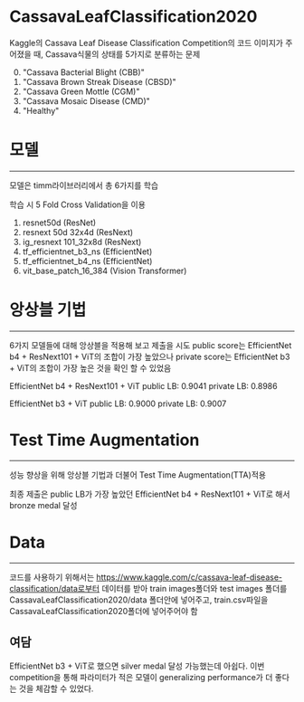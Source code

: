 # CassavaLeafClassification2020

Kaggle의 Cassava Leaf Disease Classification Competition의 코드
이미지가 주어졌을 때, Cassava식물의 상태를 5가지로 분류하는 문제

0. "Cassava Bacterial Blight (CBB)"
1. "Cassava Brown Streak Disease (CBSD)"
2. "Cassava Green Mottle (CGM)"
3. "Cassava Mosaic Disease (CMD)"
4. "Healthy"

# 모델
---
모델은 timm라이브러리에서 총 6가지를 학습

학습 시 5 Fold Cross Validation을 이용
1. resnet50d (ResNet)
2. resnext 50d 32x4d (ResNext)
3. ig_resnext 101_32x8d (ResNext)
4. tf_efficientnet_b3_ns (EfficientNet)
5. tf_efficientnet_b4_ns (EfficientNet)
6. vit_base_patch_16_384 (Vision Transformer)

# 앙상블 기법
---
6가지 모델들에 대해 앙상블을 적용해 보고 제출을 시도
public score는 EfficientNet b4 + ResNext101 + ViT의 조합이 가장 높았으나
private score는 EfficientNet b3 + ViT의 조합이 가장 높은 것을 확인 할 수 있었음

EfficientNet b4 + ResNext101 + ViT
public LB: 0.9041
private LB: 0.8986

EfficientNet b3 + ViT
public LB: 0.9000
private LB: 0.9007

# Test Time Augmentation
---
성능 향상을 위해 앙상블 기법과 더불어 Test Time Augmentation(TTA)적용

최종 제출은 public LB가 가장 높았던 EfficientNet b4 + ResNext101 + ViT로 해서 bronze medal 달성

# Data
---
코드를 사용하기 위해서는 https://www.kaggle.com/c/cassava-leaf-disease-classification/data로부터 데이터를 받아 train images폴더와 test images 폴더를 CassavaLeafClassification2020/data 폴더안에 넣어주고, train.csv파일을 CassavaLeafClassification2020폴더에 넣어주어야 함



## 여담
EfficientNet b3 + ViT로 했으면 silver medal 달성 가능했는데 아쉽다. 이번 competition을 통해 파라미터가 적은 모델이 generalizing performance가 더 좋다는 것을 체감할 수 있었다.
